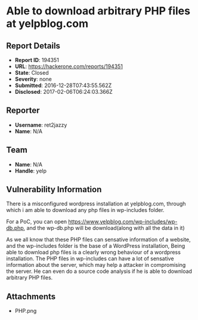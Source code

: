 # Able to download arbitrary  PHP files at yelpblog.com

## Report Details
- **Report ID**: 194351
- **URL**: https://hackerone.com/reports/194351
- **State**: Closed
- **Severity**: none
- **Submitted**: 2016-12-28T07:43:55.562Z
- **Disclosed**: 2017-02-06T06:24:03.366Z

## Reporter
- **Username**: ret2jazzy
- **Name**: N/A

## Team
- **Name**: N/A
- **Handle**: yelp

## Vulnerability Information
There is a misconfigured wordpress installation at yelpblog.com, through which i am able to download any php files in wp-includes folder.

For a PoC, you can open https://www.yelpblog.com/wp-includes/wp-db.php, and the wp-db.php will be download(along with all the data in it)

As we all know that these PHP files can sensative information of a website, and the wp-includes folder is the base of a WordPress installation, Being able to download php files is a clearly wrong behaviour of a wordpress installation.
The PHP files in wp-includes can have a lot of sensative information about the server, which may help a attacker in compromising the server. He can even do a source code analysis if he is able to download arbitrary 
PHP files.


## Attachments
- PHP.png
